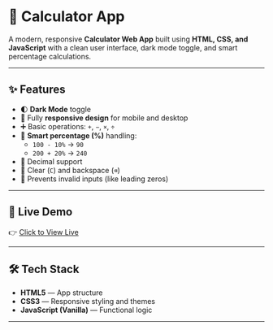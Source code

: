
# 🧮 Calculator App

A modern, responsive **Calculator Web App** built using **HTML, CSS, and JavaScript** with a clean user interface, dark mode toggle, and smart percentage calculations.

---

## ✨ Features

- 🌓 **Dark Mode** toggle
- 📱 Fully **responsive design** for mobile and desktop
- ➕ Basic operations: `+`, `−`, `×`, `÷`
- 🎯 **Smart percentage (%)** handling:
  - `100 - 10%` → `90`
  - `200 + 20%` → `240`
- 🔢 Decimal support
- 🧼 Clear (`C`) and backspace (`⌫`)
- 🚫 Prevents invalid inputs (like leading zeros)

---

## 🔗 Live Demo

👉 [Click to View Live](https://mustafa-codess.github.io/Basic_Calculator/)  


---

## 🛠 Tech Stack

- **HTML5** — App structure
- **CSS3** — Responsive styling and themes
- **JavaScript (Vanilla)** — Functional logic

---


